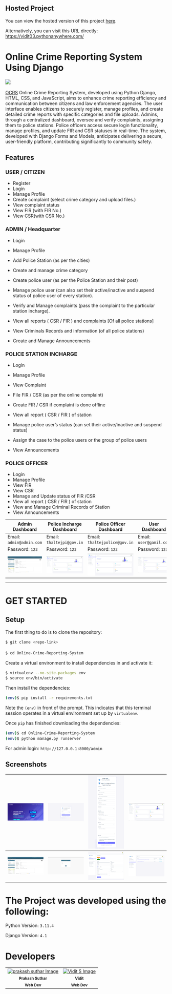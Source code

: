 ## Hosted Project

You can view the hosted version of this project [here](http://vidit03.pythonanywhere.com).

Alternatively, you can visit this URL directly: https://vidit03.pythonanywhere.com/

# Online Crime Reporting System Using Django
![](https://github.com/Prakash0405/Online-Crime-Reporting-System/blob/main/Screenshots/home_page.gif)

[OCRS](https://github.com/Prakash0405/Online-Crime-Reporting-System)  Online Crime Reporting System, developed using Python Django, HTML, CSS, and JavaScript, aims to enhance crime reporting efficiency and communication between citizens and law enforcement agencies. The user interface enables citizens to securely register, manage profiles, and create detailed crime reports with specific categories and file uploads. Admins, through a centralized dashboard, oversee and verify complaints, assigning them to police stations. Police officers access secure login functionality, manage profiles, and update FIR and CSR statuses in real-time. The system, developed with Django Forms and Models, anticipates delivering a secure, user-friendly platform, contributing significantly to community safety.


## Features

### USER / CITIZEN
  
- Register
- Login
- Manage Profile
- Create complaint (select crime category and upload files.)
- View complaint status
- View FIR (with FIR No.)
- View CSR(with CSR No.)
     
 
 
### ADMIN / Headquarter

- Login
- Manage Profile
- Add Police Station (as per the cities)
- Create and manage crime category
- Create police user (as per the Police Station and their post)
- Manage police user (can also set their active/inactive and suspend status of police user of every station).
- Verify and Manage complaints (pass the complaint to the particular station incharge).
- View all reports ( CSR / FIR ) and complaints [Of all police stations]
- View Criminals Records and information (of all police stations)

- Create and Manage Announcements

    

    
### POLICE STATION INCHARGE

  
- Login
- Manage Profile

- View Complaint
- File FIR / CSR (as per the online complaint)
- Create FIR / CSR if complaint is done offline
- View all report ( CSR / FIR ) of station
- Manage police user’s status (can set their active/inactive and   suspend status)
- Assign the case to the police users or the group of police users
- View Announcements

### POLICE OFFICER


- Login
- Manage Profile
- View FIR
- View CSR
- Manage and Update status of FIR /CSR
- View all report ( CSR / FIR ) of station
- View and Manage Criminal Records of Station
- View Announcements


    
| Admin Dashboard | Police Incharge Dashboard | Police Officer Dashboard | User Dashboard |
| -------| -------| -------| -------|
| Email: `admin@admin.com` | Email: `thaltejpi@gov.in` |   Email: `thaltejpolice@gov.in` |   Email: `user@gamil.com` |
| Password: `123` |  Password: `123` |  Password: `123` |  Password: `123` |
| ![](https://github.com/Prakash0405/Online-Crime-Reporting-System/blob/main/Screenshots/admin_Dashboard.png)| ![](https://github.com/Prakash0405/Online-Crime-Reporting-System/blob/main/Screenshots/pi_Dashboard.png) |    ![](https://github.com/Prakash0405/Online-Crime-Reporting-System/blob/main/Screenshots/PO_Dashboard.png)  |    ![](https://github.com/Prakash0405/Online-Crime-Reporting-System/blob/main/Screenshots/user_Dashboard.png)  |

 
  
-----------------------------------------------


# GET STARTED

## Setup

The first thing to do is to clone the repository:

```sh
$ git clone <repo-link>

$ cd Online-Crime-Reporting-System
```

Create a virtual environment to install dependencies in and activate it:

```sh
$ virtualenv --no-site-packages env
$ source env/bin/activate
```

Then install the dependencies:

```sh
(env)$ pip install -r requirements.txt
```
Note the `(env)` in front of the prompt. This indicates that this terminal
session operates in a virtual environment set up by `virtualenv`.

Once `pip` has finished downloading the dependencies:
```sh
(env)$ cd Online-Crime-Reporting-System
(env)$ python manage.py runserver
```
For admin login: `http://127.0.0.1:8000/admin`

## Screenshots

|  ![](https://github.com/Prakash0405/Online-Crime-Reporting-System/blob/main/Screenshots/home_page.png)| ![](https://github.com/Prakash0405/Online-Crime-Reporting-System/blob/main/Screenshots/Log_in.png)| ![](https://github.com/Prakash0405/Online-Crime-Reporting-System/blob/main/Screenshots/register.png)| ![](https://github.com/Prakash0405/Online-Crime-Reporting-System/blob/main/Screenshots/user_Dashboard.png)|
|--------------| --------------|   --------------|  --------------|    
|  ![](https://github.com/Prakash0405/Online-Crime-Reporting-System/blob/main/Screenshots/admin_Dashboard.png)| ![](https://github.com/Prakash0405/Online-Crime-Reporting-System/blob/main/Screenshots/admin_login.png)| ![](https://github.com/Prakash0405/Online-Crime-Reporting-System/blob/main/Screenshots/manage_profile.png)| ![](https://github.com/Prakash0405/Online-Crime-Reporting-System/blob/main/Screenshots/view_status.png)|

# The Project was developed using the following:

Python Version: 	`3.11.4`

Django Version: 	`4.1`


# Developers

<table>
<td align="center">
	<a href="https://github.com/Prakash0405"><img src="https://avatars.githubusercontent.com/u/102889921?v=4" width="100px;" alt="prakash suthar Image"/><br>
	<sub><b>Prakash Suthar</b></sub></a><br/>
	<sub><b>Web Dev</b></sub><br/>
</td>
<td align="center">
	<a href="https://github.com/Vidit0310"><img src="https://avatars.githubusercontent.com/u/75829054?v=4" width="100px;" alt="Vidit S Image"/><br>
	<sub><b>Vidit</b></sub></a><br/>
	<sub><b>Web Dev</b></sub><br/>
</td>
</table>




